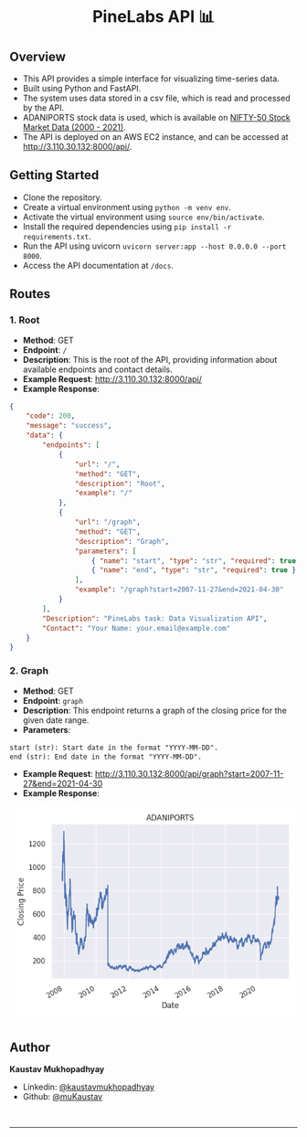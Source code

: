 <h1 align="center">PineLabs API 📊</h1>

## Overview

- This API provides a simple interface for visualizing time-series data.
- Built using Python and FastAPI.
- The system uses data stored in a csv file, which is read and processed by the API.
- ADANIPORTS stock data is used, which is available on [NIFTY-50 Stock Market Data (2000 - 2021)](https://www.kaggle.com/datasets/rohanrao/nifty50-stock-market-data).
- The API is deployed on an AWS EC2 instance, and can be accessed at http://3.110.30.132:8000/api/.

## Getting Started

- Clone the repository.
- Create a virtual environment using `python -m venv env`.
- Activate the virtual environment using `source env/bin/activate`.
- Install the required dependencies using `pip install -r requirements.txt`.
- Run the API using uvicorn `uvicorn server:app --host 0.0.0.0 --port 8000`.
- Access the API documentation at `/docs`.

## Routes

### 1. Root

- **Method**: GET
- **Endpoint**: `/`
- **Description**: This is the root of the API, providing information about available endpoints and contact details.
- **Example Request**: http://3.110.30.132:8000/api/
- **Example Response**:

```json
{
	"code": 200,
	"message": "success",
	"data": {
		"endpoints": [
			{
				"url": "/",
				"method": "GET",
				"description": "Root",
				"example": "/"
			},
			{
				"url": "/graph",
				"method": "GET",
				"description": "Graph",
				"parameters": [
					{ "name": "start", "type": "str", "required": true },
					{ "name": "end", "type": "str", "required": true }
				],
				"example": "/graph?start=2007-11-27&end=2021-04-30"
			}
		],
		"Description": "PineLabs task: Data Visualization API",
		"Contact": "Your Name: your.email@example.com"
	}
}
```

### 2. Graph

- **Method**: GET
- **Endpoint**: `graph`
- **Description**: This endpoint returns a graph of the closing price for the given date range.
- **Parameters**:

```
start (str): Start date in the format "YYYY-MM-DD".
end (str): End date in the format "YYYY-MM-DD".
```

- **Example Request**: http://3.110.30.132:8000/api/graph?start=2007-11-27&end=2021-04-30
- **Example Response**:

<p align = center>
    <img alt="Project Logo" src="https://raw.githubusercontent.com/muKaustav/pinelabs_task/main/assets/graph.png" target="_blank" />
</p>

## Author

**Kaustav Mukhopadhyay**

- Linkedin: [@kaustavmukhopadhyay](https://www.linkedin.com/in/kaustavmukhopadhyay/)
- Github: [@muKaustav](https://github.com/muKaustav)

<br/>

---
